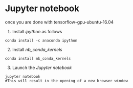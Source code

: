 # Jupyter notebook

once you are done with tensorflow-gpu-ubuntu-16.04

1. Install *ipython* as follows 
```
conda install -c anaconda ipython
```
2. Install *nb_conda_kernels*
```
conda install nb_conda_kernels
```
3. Launch the *Jupyter notebook*

```
jupyter notebook
#This will result in the opening of a new browser window 
```
